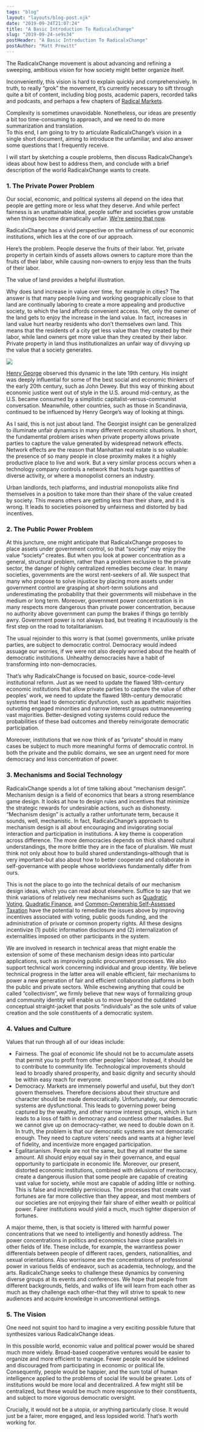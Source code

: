 ```yaml
---
tags: "blog"
layout: "layouts/blog-post.njk"
date: "2019-09-24T21:07:24"
title: "A Basic Introduction To RadicalxChange"
slug: "2019-09-24-se9s34"
postHeader: "A Basic Introduction To RadicalxChange"
postAuthor: "Matt Prewitt"
---
```

The RadicalxChange movement is about advancing and refining a sweeping, ambitious vision for how society might better organize itself.

Inconveniently, this vision is hard to explain quickly and comprehensively. In truth, to really “grok” the movement, it’s currently necessary to sift through quite a bit of content, including blog posts, academic papers, recorded talks and podcasts, and perhaps a few chapters of [Radical Markets](http://radicalmarkets.com/).

Complexity is sometimes unavoidable. Nonetheless, our ideas are presently a bit too time-consuming to approach, and we need to do more summarization and translation.  
To this end, I am going to try to articulate RadicalxChange’s vision in a single short document, aiming to introduce the unfamiliar, and also answer some questions that I frequently receive.

I will start by sketching a couple problems, then discuss RadicalxChange’s ideas about how best to address them, and conclude with a brief description of the world RadicalxChange wants to create.

### 1\. The Private Power Problem

Our social, economic, and political systems all depend on the idea that people are getting more or less what they deserve. And while perfect fairness is an unattainable ideal, people suffer and societies grow unstable when things become dramatically unfair. [We’re seeing that now](https://inequality.org/facts/wealth-inequality/).

RadicalxChange has a vivid perspective on the unfairness of our economic institutions, which lies at the core of our approach.

Here’s the problem. People deserve the fruits of their labor. Yet, private property in certain kinds of assets allows owners to capture more than the fruits of their labor, while causing non-owners to enjoy less than the fruits of their labor.

The value of land provides a helpful illustration.

Why does land increase in value over time, for example in cities? The answer is that many people living and working geographically close to that land are continually laboring to create a more appealing and productive society, to which the land affords convenient access. Yet, only the owner of the land gets to enjoy the increase in the land value. In fact, increases in land value hurt nearby residents who don’t themselves own land. This means that the residents of a city get less value than they created by their labor, while land owners get more value than they created by their labor. Private property in land thus institutionalizes an unfair way of divvying up the value that a society generates.

![](https://firebasestorage.googleapis.com/v0/b/hoverboard-site-prod.appspot.com/o/blog-images%2Fpasted%20image%200.jpg?alt=media&token=39c9dddd-d6dd-4cf4-84ad-8356e4fdd066)

[Henry George](https://en.wikipedia.org/wiki/Henry_George) observed this dynamic in the late 19th century. His insight was deeply influential for some of the best social and economic thinkers of the early 20th century, such as John Dewey. But this way of thinking about economic justice went out of style in the U.S. around mid-century, as the U.S. became consumed by a simplistic capitalist-versus-communist conversation. Meanwhile, other countries, such as those in Scandinavia, continued to be influenced by Henry George’s way of looking at things.

As I said, this is not just about land. The Georgist insight can be generalized to illuminate unfair dynamics in many different economic situations. In short, the fundamental problem arises when private property allows private parties to capture the value generated by widespread network effects. Network effects are the reason that Manhattan real estate is so valuable: the presence of so many people in close proximity makes it a highly productive place to live and work. But a very similar process occurs when a technology company controls a network that hosts huge quantities of diverse activity, or where a monopolist corners an industry.

Urban landlords, tech platforms, and industrial monopolists alike find themselves in a position to take more than their share of the value created by society. This means others are getting less than their share, and it is wrong. It leads to societies poisoned by unfairness and distorted by bad incentives.

### 2\. The Public Power Problem

At this juncture, one might anticipate that RadicalxChange proposes to place assets under government control, so that “society” may enjoy the value “society” creates. But when you look at power concentration as a general, structural problem, rather than a problem exclusive to the private sector, the danger of highly centralized remedies become clear. In many societies, governments are the worst rent-seekers of all. We suspect that many who propose to solve injustice by placing more assets under government control are grasping at short-term solutions and underestimating the probability that their governments will misbehave in the medium or long term. Moreover, government power concentration is in many respects more dangerous than private power concentration, because no authority above government can pump the brakes if things go terribly awry. Government power is not always bad, but treating it incautiously is the first step on the road to totalitarianism.

The usual rejoinder to this worry is that (some) governments, unlike private parties, are subject to democratic control. Democracy would indeed assuage our worries, if we were not also deeply worried about the health of democratic institutions. Unhealthy democracies have a habit of transforming into non-democracies.

That’s why RadicalxChange is focused on basic, source-code-level institutional reform. Just as we need to update the flawed 18th-century economic institutions that allow private parties to capture the value of other peoples’ work, we need to update the flawed 18th-century democratic systems that lead to democratic dysfunction, such as apathetic majorities outvoting engaged minorities and narrow interest groups outmaneuvering vast majorities. Better-designed voting systems could reduce the probabilities of these bad outcomes and thereby reinvigorate democratic participation.

Moreover, institutions that we now think of as “private” should in many cases be subject to much more meaningful forms of democratic control. In both the private and the public domains, we see an urgent need for more democracy and less concentration of power.

### 3\. Mechanisms and Social Technology

RadicalxChange spends a lot of time talking about “mechanism design”. Mechanism design is a field of economics that bears a strong resemblance game design. It looks at how to design rules and incentives that minimize the strategic rewards for undesirable actions, such as dishonesty. “Mechanism design” is actually a rather unfortunate term, because it sounds, well, mechanistic. In fact, RadicalxChange’s approach to mechanism design is all about encouraging and invigorating social interaction and participation in institutions. A key theme is cooperation across difference. The more democracies depends on thick shared cultural understandings, the more brittle they are in the face of pluralism. We must think not only about how to build shared understandings–although that is very important–but also about how to better cooperate and collaborate in self-governance with people whose worldviews fundamentally differ from ours.

This is not the place to go into the technical details of our mechanism design ideas, which you can read about elsewhere. Suffice to say that we think variations of relatively new mechanisms such as [Quadratic Voting](https://en.wikipedia.org/wiki/Quadratic_voting), [Quadratic Finance](http://liberal-radicalism.s3-website-us-west-1.amazonaws.com/), and [Common-Ownership Self-Assessed Taxation](http://radicalmarkets.com/chapters/property-is-monopoly/) have the potential to remediate the issues above by improving incentives associated with voting, public goods funding, and the administration of private or common property rights. All these designs incentivize (1) public information disclosure and (2) internalization of externalities imposed on other participants in the system.

We are involved in research in technical areas that might enable the extension of some of these mechanism design ideas into particular applications, such as improving public procurement processes. We also support technical work concerning individual and group identity. We believe technical progress in the latter area will enable efficient, fair mechanisms to power a new generation of fair and efficient collaboration platforms in both the public and private sectors. While eschewing anything that could be called “collectivism”, we firmly believe that new ways of formalizing group and community identity will enable us to move beyond the outdated conceptual straight-jacket that posits “individuals” as the sole units of value creation and the sole constituents of a democratic system.

### 4\. Values and Culture

Values that run through all of our ideas include:

*   Fairness. The goal of economic life should not be to accumulate assets that permit you to profit from other peoples’ labor. Instead, it should be to contribute to community life. Technological improvements should lead to broadly shared prosperity, and basic dignity and security should be within easy reach for everyone.
*   Democracy. Markets are immensely powerful and useful, but they don’t govern themselves. Therefore decisions about their structure and character should be made democratically. Unfortunately, our democratic systems are dysfunctional. This leads to governing power being captured by the wealthy, and other narrow interest groups, which in turn leads to a loss of faith in democracy and countless other maladies. But we cannot give up on democracy–rather, we need to double down on it. In truth, the problem is that our democratic systems are not democratic enough. They need to capture voters’ needs and wants at a higher level of fidelity, and incentivize more engaged participation.
*   Egalitarianism. People are not the same, but they all matter the same amount. All should enjoy equal say in their governance, and equal opportunity to participate in economic life. Moreover, our present, distorted economic institutions, combined with delusions of meritocracy, create a dangerous illusion that some people are capable of creating vast value for society, while most are capable of adding little or nothing. This is false and incredibly pernicious. The processes that create vast fortunes are far more collective than they appear, and most members of our societies are not enjoying their fair share of either wealth or political power. Fairer institutions would yield a much, much tighter dispersion of fortunes.

A major theme, then, is that society is littered with harmful power concentrations that we need to intelligently and honestly address. The power concentrations in politics and economics have close parallels in other fields of life. These include, for example, the warrantless power differentials between people of different races, genders, nationalities, and sexual orientations. Also worrisome are the concentrations of professional power in various fields of endeavor, such as academia, technology, and the arts. RadicalxChange seeks to challenge these dynamics by convening diverse groups at its events and conferences. We hope that people from different backgrounds, fields, and walks of life will learn from each other as much as they challenge each other–that they will strive to speak to new audiences and acquire knowledge in unconventional settings.

### 5\. The Vision

One need not squint too hard to imagine a very exciting possible future that synthesizes various RadicalxChange ideas.

In this possible world, economic value and political power would be shared much more widely. Broad-based cooperative ventures would be easier to organize and more efficient to manage. Fewer people would be sidelined and discouraged from participating in economic or political life. Consequently, people would be happier, and the sum total of human intelligence applied to the problems of social life would be greater. Lots of institutions would be more local and decentralized. A few might still be centralized, but these would be much more responsive to their constituents, and subject to more vigorous democratic oversight.

Crucially, it would not be a utopia, or anything particularly close. It would just be a fairer, more engaged, and less lopsided world. That’s worth working for.
